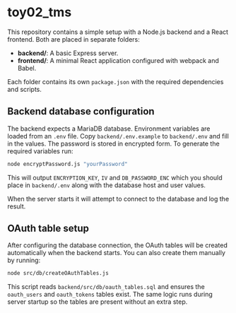 # toy02_tms

This repository contains a simple setup with a Node.js backend and a React frontend. Both are placed in separate folders:

- **backend/**: A basic Express server.
- **frontend/**: A minimal React application configured with webpack and Babel.

Each folder contains its own `package.json` with the required dependencies and scripts.

## Backend database configuration

The backend expects a MariaDB database. Environment variables are loaded from
an `.env` file. Copy `backend/.env.example` to `backend/.env` and fill in the
values. The password is stored in encrypted form. To generate the required
variables run:

```bash
node encryptPassword.js "yourPassword"
```

This will output `ENCRYPTION_KEY`, `IV` and `DB_PASSWORD_ENC` which you should
place in `backend/.env` along with the database host and user values.

When the server starts it will attempt to connect to the database and log the
result.

## OAuth table setup

After configuring the database connection, the OAuth tables will be created automatically when the backend starts. You can also create them manually by running:

```bash
node src/db/createOAuthTables.js
```

This script reads `backend/src/db/oauth_tables.sql` and ensures the `oauth_users` and `oauth_tokens` tables exist. The same logic runs during server startup so the tables are present without an extra step.
